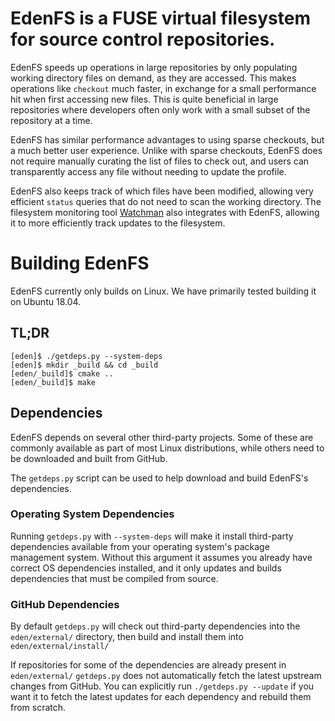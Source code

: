 # EdenFS is a FUSE virtual filesystem for source control repositories.

EdenFS speeds up operations in large repositories by only populating working
directory files on demand, as they are accessed.  This makes operations like
`checkout` much faster, in exchange for a small performance hit when first
accessing new files.  This is quite beneficial in large repositories where
developers often only work with a small subset of the repository at a time.

EdenFS has similar performance advantages to using sparse checkouts, but a much
better user experience.  Unlike with sparse checkouts, EdenFS does not require
manually curating the list of files to check out, and users can transparently
access any file without needing to update the profile.

EdenFS also keeps track of which files have been modified, allowing very
efficient `status` queries that do not need to scan the working directory.
The filesystem monitoring tool [Watchman](https://facebook.github.io/watchman/)
also integrates with EdenFS, allowing it to more efficiently track updates to
the filesystem.

# Building EdenFS

EdenFS currently only builds on Linux.
We have primarily tested building it on Ubuntu 18.04.

## TL;DR

```
[eden]$ ./getdeps.py --system-deps
[eden]$ mkdir _build && cd _build
[eden/_build]$ cmake ..
[eden/_build]$ make
```

## Dependencies

EdenFS depends on several other third-party projects.  Some of these are
commonly available as part of most Linux distributions, while others need to be
downloaded and built from GitHub.

The `getdeps.py` script can be used to help download and build EdenFS's
dependencies.

### Operating System Dependencies

Running `getdeps.py`  with `--system-deps` will make it install third-party
dependencies available from your operating system's package management system.
Without this argument it assumes you already have correct OS dependencies
installed, and it only updates and builds dependencies that must be compiled
from source.

### GitHub Dependencies

By default `getdeps.py` will check out third-party dependencies into the
`eden/external/` directory, then build and install them into
`eden/external/install/`

If repositories for some of the dependencies are already present in
`eden/external/` `getdeps.py` does not automatically fetch the latest upstream
changes from GitHub.  You can explicitly run `./getdeps.py --update` if you
want it to fetch the latest updates for each dependency and rebuild them from
scratch.
